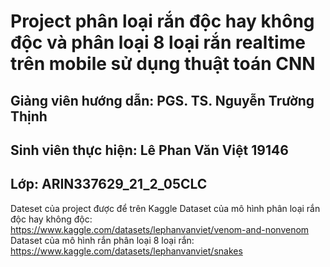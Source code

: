 # Project phân loại rắn độc hay không độc và phân loại 8 loại rắn realtime trên mobile sử dụng thuật toán CNN
## Giảng viên hướng dẫn: PGS. TS. Nguyễn Trường Thịnh
## Sinh viên thực hiện: Lê Phan Văn Việt 19146
## Lớp: ARIN337629_21_2_05CLC
Dateset của project được để trên Kaggle
Dataset của mô hình phân loại rắn độc hay không độc: https://www.kaggle.com/datasets/lephanvanviet/venom-and-nonvenom
Dataset của mô hình rắn phân loại 8 loại rắn: https://www.kaggle.com/datasets/lephanvanviet/snakes
